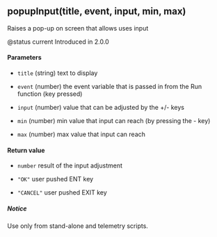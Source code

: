 <!-- This file was generated by the script. Do not edit it, any changes will be lost! -->

## popupInput(title, event, input, min, max)



Raises a pop-up on screen that allows uses input

@status current Introduced in 2.0.0


#### Parameters

* `title` (string) text to display

* `event` (number) the event variable that is passed in from the
Run function (key pressed)

* `input` (number) value that can be adjusted by the +/­- keys

* `min`  (number) min value that input can reach (by pressing the -­ key)

* `max`  (number) max value that input can reach



#### Return value

* `number` result of the input adjustment

* `"OK"` user pushed ENT key

* `"CANCEL"` user pushed EXIT key



##### Notice
Use only from stand-alone and telemetry scripts.


